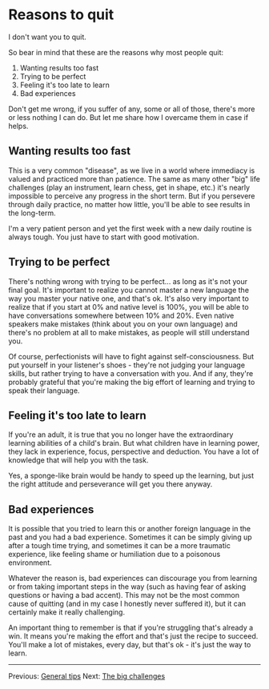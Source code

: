 # Reasons to quit

I don't want you to quit.

So bear in mind that these are the reasons why most people quit:

1. Wanting results too fast
2. Trying to be perfect
3. Feeling it's too late to learn
4. Bad experiences

Don't get me wrong, if you suffer of any, some or all of those, there's more or less nothing I can do.
But let me share how I overcame them in case if helps.

## Wanting results too fast

This is a very common "disease", as we live in a world where immediacy is valued and practiced more than patience.
The same as many other "big" life challenges (play an instrument, learn chess, get in shape, etc.) it's nearly impossible to perceive any progress in the short term.
But if you persevere through daily practice, no matter how little, you'll be able to see results in the long-term.

I'm a very patient person and yet the first week with a new daily routine is always tough.
You just have to start with good motivation.

## Trying to be perfect

There's nothing wrong with trying to be perfect... as long as it's not your final goal.
It's important to realize you cannot master a new language the way you master your native one, and that's ok.
It's also very important to realize that if you start at 0% and native level is 100%, you will be able to have conversations somewhere between 10% and 20%.
Even native speakers make mistakes (think about you on your own language) and there's no problem at all to make mistakes, as people will still understand you.

Of course, perfectionists will have to fight against self-consciousness.
But put yourself in your listener's shoes - they're not judging your language skills, but rather trying to have a conversation with you.
And if any, they're probably grateful that you're making the big effort of learning and trying to speak their language.

## Feeling it's too late to learn

If you're an adult, it is true that you no longer have the extraordinary learning abilities of a child's brain.
But what children have in learning power, they lack in experience, focus, perspective and deduction.
You have a lot of knowledge that will help you with the task.

Yes, a sponge-like brain would be handy to speed up the learning, but just the right attitude and perseverance will get you there anyway.

## Bad experiences

It is possible that you tried to learn this or another foreign language in the past and you had a bad experience.
Sometimes it can be simply giving up after a tough time trying, and sometimes it can be a more traumatic experience, like feeling shame or humiliation due to a poisonous environment.

Whatever the reason is, bad experiences can discourage you from learning or from taking important steps in the way (such as having fear of asking questions or having a bad accent).
This may not be the most common cause of quitting (and in my case I honestly never suffered it), but it can certainly make it really challenging.

An important thing to remember is that if you're struggling that's already a win.
It means you're making the effort and that's just the recipe to succeed.
You'll make a lot of mistakes, every day, but that's ok - it's just the way to learn.

---

Previous: [General tips](general_tips.html)
Next: [The big challenges](the_big_challenges.html)
